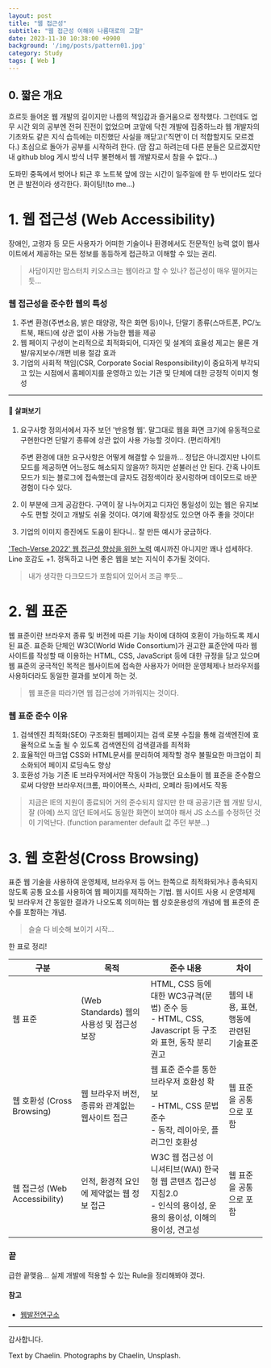```yaml
---
layout: post
title: "웹 접근성"
subtitle: "웹 접근성 이해와 나름대로의 고찰"
date: 2023-11-30 10:38:00 +0900
background: '/img/posts/pattern01.jpg'
category: Study
tags: [ Web ]
---
```


## 0. 짧은 개요

흐르듯 들어온 웹 개발의 길이지만 나름의 책임감과 즐거움으로 정착했다. 그런데도 업무 시간 외의 공부엔 전혀 진전이 없었으며 코앞에 닥친 개발에 집중하느라 웹 개발자의 기초와도 같은 지식 습득에는 미진했단 사실을
깨닫고('직면'이 더 적합할지도 모르겠다.) 초심으로 돌아가 공부를 시작하려 한다.
(맘 잡고 하려는데 다른 분들은 모르겠지만 내 github blog 게시 방식 너무 불편해서 웹 개발자로서 참을 수 없다...)

도파민 중독에서 벗어나 퇴근 후 노트북 앞에 앉는 시간이 일주일에 한 두 번이라도 있다면 큰 발전이라 생각한다. 화이팅!(to me...)

# 1. 웹 접근성 (Web Accessibility)

장애인, 고령자 등 모든 사용자가 어떠한 기술이나 환경에서도 전문적인 능력 없이 웹사이트에서 제공하는 모든 정보를 동등하게 접근하고 이해할 수 있는 권리.
> 사담이지만 맘스터치 키오스크는 웹이라고 할 수 있나? 접근성이 매우 떨어지는 듯...

### 웹 접근성을 준수한 웹의 특성

1. 주변 환경(주변소음, 밝은 태양광, 작은 화면 등)이나, 단말기 종류(스마트폰, PC/노트북, 패드)에 상관 없이 사용 가능한 웹을 제공
2. 웹 페이지 구성이 논리적으로 최적화되어, 디자인 및 설계의 효율성 제고는 물론 개발/유지보수/개편 비용 절감 효과
3. 기업의 사회적 책임(CSR, Corporate Social Responsibility)이 중요하게 부각되고 있는 시점에서 홈페이지를 운영하고 있는 기관 및 단체에 대한 긍정적 이미지 형성

*****

#### 👀 살펴보기

1) 요구사항 정의서에서 자주 보던 '반응형 웹'. 말그대로 웹을 화면 크기에 유동적으로 구현한다면 단말기 종류에 상관 없이 사용 가능할 것이다. (편리하게!) <br/>

   주변 환경에 대한 요구사항은 어떻게 해결할 수 있을까... 정답은 아니겠지만 나이트 모드를 제공하면 어느정도 해소되지 않을까? 하지만 섣불러선 안 된다. 간혹 나이트 모드가 되는 블로그에 접속했는데 글자도
   검정색이라 꿍시렁하며 데이모드로 바꾼 경험이 다수 있다.<br/>

2) 이 부분에 크게 공감한다. 구역이 잘 나누어지고 디자인 통일성이 있는 웹은 유지보수도 편할 것이고 개발도 쉬울 것이다. 여기에 확장성도 있으면 아주 좋을 것이다!<br/>

3) 기업의 이미지 증진에도 도움이 된다니.. 잘 만든 예시가 궁금하다.<br/>

<a href="https://engineering.linecorp.com/ko/blog/tech-verse2022-web-a11y">'Tech-Verse 2022' 웹 접근성 향상을 위한 노력</a>
예시까진 아니지만 꽤나 섬세하다. Line 호감도 +1. 정독하고 나면 좋은 웹을 보는 지식이 추가될 것이다.
> 내가 생각한 다크모드가 포함되어 있어서 조금 뿌듯...

# 2. 웹 표준

웹 표준이란 브라우저 종류 및 버전에 따른 기능 차이에 대하여 호환이 가능하도록 제시된 표준.
표준화 단체인 W3C(World Wide Consortium)가 권고한 표준안에 따라 웹사이트를 작성할 때 이용하는 HTML, CSS, JavaScript 등에 대한 규정을 담고 있으며 웹 표준의 궁극적인 목적은
웹사이트에 접속한 사용자가 어떠한 운영체제나 브라우저를 사용하더라도 동일한 결과를 보이게 하는 것.

> 웹 표준을 따라가면 웹 접근성에 가까워지는 것이다.

### 웹 표준 준수 이유

1. 검색엔진 최적화(SEO)
   구조화된 웹페이지는 검색 로봇 수집을 통해 검색엔진에 효율적으로 노출 될 수 있도록 검색엔진의 검색결과를 최적화
2. 효율적인 마크업
   CSS와 HTML문서를 분리하여 제작할 경우 불필요한 마크업이 최소화되어 페이지 로딩속도 향상
3. 호환성 가능
   기존 IE 브라우저에서만 작동이 가능했던 요소들이 웹 표준을 준수함으로써 다양한 브라우저(크롬, 파이어폭스, 사파리, 오페라 등)에서도 작동

> 지금은 IE의 지원이 종료되어 거의 준수되지 않지만 한 때 공공기관 웹 개발 당시, 잘 (아예) 쓰지 않던 IE에서도 동일한 화면이 보여야 해서 JS 소스를 수정하던 것이 기억난다. (function
> paramenter default 값 주던 부분...)

# 3. 웹 호환성(Cross Browsing)

표준 웹 기술을 사용하여 운영체제, 브라우저 등 어느 한쪽으로 최적화되거나 종속되지 않도록 공통 요소를 사용하여 웹 페이지를 제작하는 기법.
웹 사이트 사용 시 운영체제 및 브라우저 간 동일한 결과가 나오도록 의미하는 웹 상호운용성의 개념에 웹 표준의 준수를 포함하는 개념.

> 슬슬 다 비슷해 보이기 시작...

한 표로 정리!

| 구분                        | 목적                              | 준수 내용                                                                          | 차이                      |
|---------------------------|---------------------------------|--------------------------------------------------------------------------------|-------------------------|
| 웹 표준                      | (Web Standards)	웹의 사용성 및 접근성 보장 | HTML, CSS 등에 대한 WC3규격(문법) 준수 등 <br/>- HTML, CSS, Javascript 등 구조와 표현, 동작 분리 권고 | 웹의 내용, 표현, 행동에 관련된 기술표준 |
| 웹 호환성 (Cross Browsing)    | 웹 브라우저 버전, 종류와 관계없는 웹사이트 접근     | 웹 표준 준수를 통한 브라우저 호환성 확보<br/>- HTML, CSS 문법 준수 <br/>- 동작, 레이아웃, 플러그인 호환성        | 웹 표준을 공통으로 포함           |
| 웹 접근성 (Web Accessibility) | 인적, 환경적 요인에 제약없는 웹 정보 접근        | W3C 웹 접근성 이니셔티브(WAI) 한국형 웹 콘텐츠 접근성 지침2.0 <br/>- 인식의 용이성, 운용의 용이성, 이해의 용이성, 견고성 | 웹 표준을 공통으로 포함           |

### 끝
급한 끝맺음... 실제 개발에 적용할 수 있는 Rule을 정리해봐야 겠다.

#### 참고

* <a href="http://www.smartebiz.kr/new/subpage02_01.html">웹발전연구소</a>

*****

감사합니다.

<p class = "placeholder">Text by Chaelin. Photographs by Chaelin, Unsplash.</p>
